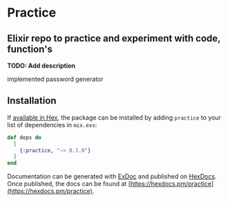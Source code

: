 # Practice
## Elixir repo to practice and experiment with code, function's

**TODO: Add description**

implemented password generator

## Installation

If [available in Hex](https://hex.pm/docs/publish), the package can be installed
by adding `practice` to your list of dependencies in `mix.exs`:

```elixir
def deps do
  [
    {:practice, "~> 0.1.0"}
  ]
end
```

Documentation can be generated with [ExDoc](https://github.com/elixir-lang/ex_doc)
and published on [HexDocs](https://hexdocs.pm). Once published, the docs can
be found at [https://hexdocs.pm/practice](https://hexdocs.pm/practice).
